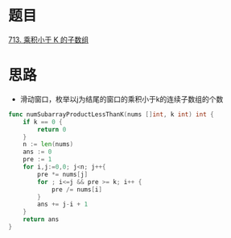 # 题目
[713. 乘积小于 K 的子数组](https://leetcode-cn.com/problems/subarray-product-less-than-k/)

# 思路
- 滑动窗口，枚举以j为结尾的窗口的乘积小于k的连续子数组的个数

```go
func numSubarrayProductLessThanK(nums []int, k int) int {
    if k == 0 {
        return 0 
    }
    n := len(nums) 
    ans := 0 
    pre := 1
    for i,j:=0,0; j<n; j++{
        pre *= nums[j]  
        for ; i<=j && pre >= k; i++ {
            pre /= nums[i] 
        }
        ans += j-i + 1 
    }
    return ans 
}
```